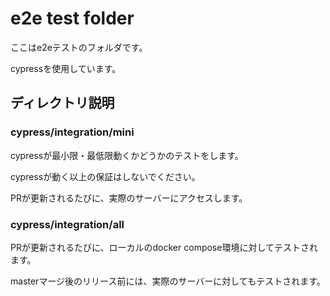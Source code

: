 # e2e test folder

ここはe2eテストのフォルダです。

cypressを使用しています。

## ディレクトリ説明

### cypress/integration/mini

cypressが最小限・最低限動くかどうかのテストをします。

cypressが動く以上の保証はしないでください。

PRが更新されるたびに、実際のサーバーにアクセスします。

### cypress/integration/all

PRが更新されるたびに、ローカルのdocker compose環境に対してテストされます。

masterマージ後のリリース前には、実際のサーバーに対してもテストされます。
